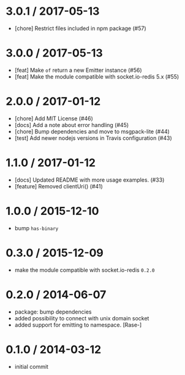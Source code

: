 
3.0.1 / 2017-05-13
==================

  * [chore] Restrict files included in npm package (#57)

3.0.0 / 2017-05-13
==================

  * [feat] Make `of` return a new Emitter instance (#56)
  * [feat] Make the module compatible with socket.io-redis 5.x (#55)

2.0.0 / 2017-01-12
==================

  * [chore] Add MIT License (#46)
  * [docs] Add a note about error handling (#45)
  * [chore] Bump dependencies and move to msgpack-lite (#44)
  * [test] Add newer nodejs versions in Travis configuration (#43)

1.1.0 / 2017-01-12
==================

  * [docs] Updated README with more usage examples. (#33)
  * [feature] Removed clientUri() (#41)

1.0.0 / 2015-12-10
==================

  * bump `has-binary`

0.3.0 / 2015-12-09
==================

  * make the module compatible with socket.io-redis `0.2.0`

0.2.0 / 2014-06-07
==================

 * package: bump dependencies
 * added possibility to connect with unix domain socket
 * added support for emitting to namespace. [Rase-]

0.1.0 / 2014-03-12
==================

 * initial commit
